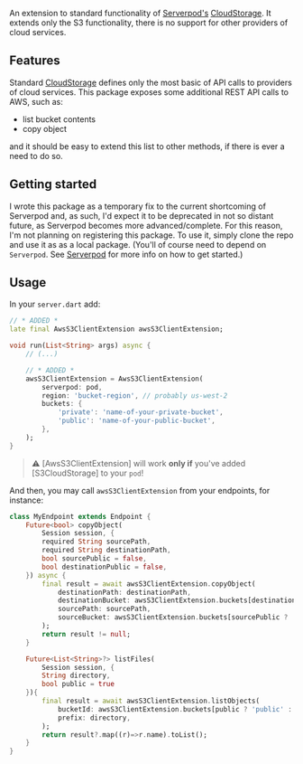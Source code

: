 An extension to standard functionality of [Serverpod's](https://github.com/serverpod/serverpod) [CloudStorage](https://github.com/serverpod/serverpod/blob/70473726427c4989ef0506473c08412a97cff80e/packages/serverpod/lib/src/cloud_storage/cloud_storage.dart). It extends only the S3 functionality, there is no support for other providers of cloud services.

## Features

Standard [CloudStorage](https://github.com/serverpod/serverpod/blob/70473726427c4989ef0506473c08412a97cff80e/packages/serverpod/lib/src/cloud_storage/cloud_storage.dart) defines only the most basic of API calls to providers of cloud services. This package exposes some additional REST API calls to AWS, such as:

- list bucket contents
- copy object

and it should be easy to extend this list to other methods, if there is ever a need to do so.

## Getting started

I wrote this package as a temporary fix to the current shortcoming of Serverpod and, as such, I'd expect it to be deprecated in not so distant future, as Serverpod becomes more advanced/complete. For this reason, I'm not planning on registering this package. To use it, simply clone the repo and use it as as a local package. (You'll of course need to depend on `Serverpod`. See [Serverpod](https://serverpod.dev/) for more info on how to get started.)

## Usage

In your `server.dart` add:

```dart
// * ADDED *
late final AwsS3ClientExtension awsS3ClientExtension;

void run(List<String> args) async {
    // (...)

    // * ADDED *
    awsS3ClientExtension = AwsS3ClientExtension(
        serverpod: pod,
        region: 'bucket-region', // probably us-west-2
        buckets: {
            'private': 'name-of-your-private-bucket',
            'public': 'name-of-your-public-bucket',
        },
    );
}
```

> :warning: [AwsS3ClientExtension] will work **only if** you've added [S3CloudStorage] to your `pod`!

And then, you may call `awsS3ClientExtension` from your endpoints, for instance:

```dart
class MyEndpoint extends Endpoint {
    Future<bool> copyObject(
        Session session, {
        required String sourcePath,
        required String destinationPath,
        bool sourcePublic = false,
        bool destinationPublic = false,
    }) async {
        final result = await awsS3ClientExtension.copyObject(
            destinationPath: destinationPath,
            destinationBucket: awsS3ClientExtension.buckets[destinationPublic ? 'public' : 'private']!,
            sourcePath: sourcePath,
            sourceBucket: awsS3ClientExtension.buckets[sourcePublic ? 'public' : 'private']!,
        );
        return result != null;
    }

    Future<List<String>?> listFiles(
        Session session, {
        String directory,
        bool public = true
    }){
        final result = await awsS3ClientExtension.listObjects(
            bucketId: awsS3ClientExtension.buckets[public ? 'public' : 'private']!,
            prefix: directory,
        );
        return result?.map((r)=>r.name).toList();
    }
}

```
